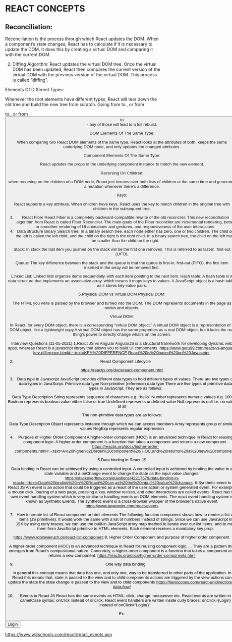 # REACT CONCEPTS

## Reconciliation: 
Reconciliation is the process through which React updates the DOM. When a component’s state changes, React has to calculate if it is necessary to update the DOM. It does this by creating a virtual DOM and comparing it with the current DOM. 


2. Diffing Algorithm:
React updates the virtual DOM tree. Once the virtual DOM has been updated, React then compares the current version of the virtual DOM with the previous version of the virtual DOM. This process is called “diffing”.


Elements Of Different Types: 

Whenever the root elements have different types, React will tear down the old tree and build the new tree from scratch. Going from <a> to <img>, or from <Article> to <Comment>, or from <Button> to <div> - any of those will lead to a full rebuild.


DOM Elements Of The Same Type: 

When comparing two React DOM elements of the same type, React looks at the attributes of both, keeps the same underlying DOM node, and only updates the changed attributes.

Component Elements Of The Same Type: 

React updates the props of the underlying component instance to match the new element.


Recursing On Children:

when recursing on the children of a DOM node, React just iterates over both lists of children at the same time and generates a mutation whenever there’s a difference.


Keys:

React supports a key attribute. When children have keys, React uses the key to match children in the original tree with children in the subsequent tree. 


3. React Fibre
React Fiber is a completely backward-compatible rewrite of the old reconciler. This new reconciliation algorithm from React is called Fiber Reconciler. The main goals of the Fiber reconciler are incremental rendering, better or smoother rendering of UI animations and gestures, and responsiveness of the user interactions.
4. Data structure
Binary Search tree:
In a binary search tree, each node either has zero, one or two children. The child on the left is called the left child, and the child on the right is the right child. In a binary search tree, the child on the left must be smaller than the child on the right.

Stack:
In stack the last item you pushed on the stack will be the first one removed. This is referred to as last-in, first-out (LIFO). 

Queue:
The key difference between the stack and the queue is that the queue is first-in, first-out (FIFO), the first item inserted in the array will be removed first.

Linked List:
Linked lists organize items sequentially, with each item pointing to the next item.
Hash table:
A hash table is a data structure that implements an associative array, which means it maps keys to values. A JavaScript object is a hash table, as it stores key-value pairs.

5.Physical DOM vs Virtual DOM
Physical DOM:


The HTML you write is parsed by the browser and turned into the DOM. The DOM represents documents in the page as nodes and objects.

VIrtual DOM:

In React, for every DOM object, there is a corresponding “virtual DOM object.” A virtual DOM object is a representation of a DOM object, like a lightweight copy.A virtual DOM object has the same properties as a real DOM object, but it lacks the real thing’s power to directly change what’s on the screen.


Interview Questions (11-05-2021)
 1.React JS vs Angular
	AngularJS is a structural framework for developing dynamic web apps, whereas React is a javascript library that allows you to build UI components.
https://www.guru99.com/react-vs-angular-key-difference.html#:~:text=KEY%20DIFFERENCE,React%20is%20based%20on%20Javascript.

2. React Component Lifecycle


https://reactjs.org/docs/react-component.html

3. Data type in Javascript
JavaScript provides different data types to hold different types of values. There are two types of data types in JavaScript.
Primitive data type
Non-primitive (reference) data type
There are five types of primitive data types in JavaScript. They are as follows:


Data Type
Description
String
represents sequence of characters e.g. "hello”
Number
represents numeric values e.g. 100
Boolean
represents boolean value either false or true
Undefined
represents undefined value
Null
represents null i.e. no value at all


The non-primitive data types are as follows:


Data Type
Description
Object
represents instance through which we can access members
Array
represents group of similar values
RegExp
represents regular expression


4. Purpose of Higher Order Component
A higher-order component (HOC) is an advanced technique in React for reusing component logic. A higher-order component is a function that takes a component and returns a new component.
https://reactjs.org/docs/higher-order-components.html#:~:text=A%20higher%2Dorder%20component%20(HOC,and%20returns%20a%20new%20component.

5.Data binding in React JS

Data binding in React can be achieved by using a controlled input. A controlled input is achieved by binding the value to a state variable and a onChange event to change the state as the input value changes.
https://stackoverflow.com/questions/42217579/data-binding-in-react#:~:text=Data%20binding%20in%20React%20can,as%20the%20input%20value%20changes.
6.Synthetic event in React JS
An event is an action that could be triggered as a result of the user action or system generated event. For example, a mouse click, loading of a web page, pressing a key, window resizes, and other interactions are called events.
React has its own event handling system which is very similar to handling events on DOM elements. The react event handling system is known as Synthetic Events. The synthetic event is a cross-browser wrapper of the browser's native event.
https://www.javatpoint.com/react-events

7. How to create list of React component or html elements
The following function component shows how to render a list of items (JS primitives). It would work the same with a list of numbers instead of strings. Since we can use JavaScript in JSX by using curly braces, we can use the built-in JavaScript array map method to iterate over our list items; and to map them from JavaScript primitive to HTML elements. Each element receives a mandatory key prop:



https://www.robinwieruch.de/react-list-component 
8. Higher Order Component and purpose of higher order component.

A higher-order component (HOC) is an advanced technique in React for reusing component logic. ... They are a pattern that emerges from React's compositional nature. Concretely, a higher-order component is a function that takes a component and returns a new component.
https://reactjs.org/docs/higher-order-components.html

9. One way data binding


In general this concept means that data has one, and only one, way to be transferred to other parts of the application.
In React this means that:
state is passed to the view and to child components
actions are triggered by the view
actions can update the state
the state change is passed to the view and to child components
https://flaviocopes.com/react-unidirectional-data-flow/



10. Events in React JS
React has the same events as HTML: click, change, mouseover etc.
React events are written in camelCase syntax:
onClick instead of onclick.
React event handlers are written inside curly braces:
onClick={Login}  instead of onClick="Login()".

Ex:
<button onClick={shoot}>Login</button>

https://www.w3schools.com/react/react_events.asp
 
 
 
 




 


























